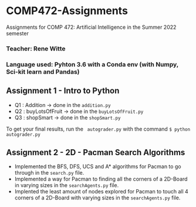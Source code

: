 # COMP472-Assignments
Assignments for COMP 472: Artificial Intelligence in the Summer 2022 semester

### Teacher: Rene Witte
### Language used: Pyhton 3.6 with a Conda env (with Numpy, Sci-kit learn and Pandas)


## Assignment 1 - Intro to Python
- Q1 : Addition -> done in the ``` addition.py ```
- Q2 : buyLotsOfFruit -> done in the ``` buyLotsOfFruit.py ```
- Q3 : shopSmart -> done in the ``` shopSmart.py ```

To get your final results, run the ```  autograder.py ``` with the command ` $ python autograder.py `


## Assignment 2 - 2D - Pacman Search Algorithms
- Implemented the BFS, DFS, UCS and A* algorithms for Pacman to go through in the ` search.py ` file.
- Implemented a way for Pacman to finding all the corners of a 2D-Board in varying sizes in the ` searchAgents.py ` file.
- Implented the least amount of nodes explored for Pacman to touch all 4 corners of a 2D-Board with varying sizes in the ` searchAgents.py ` file. 

